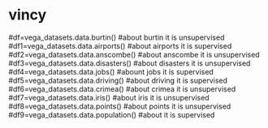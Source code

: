 # vincy
#df=vega_datasets.data.burtin() #about burtin it is unsupervised
#df1=vega_datasets.data.airports() #about airports it is supervised
#df2=vega_datasets.data.anscombe() #about anscombe it is unsupervised
#df3=vega_datasets.data.disasters() #about disasters it is unsupervised
#df4=vega_datasets.data.jobs() #abount jobs it is supervised
#df5=vega_datasets.data.driving() #about driving it is supervised
#df6=vega_datasets.data.crimea() #about crimea it is unsupervised
#df7=vega_datasets.data.iris() #about iris it is unsupervised
#df8=vega_datasets.data.points() #about points it is unsupervised
#df9=vega_datasets.data.population() #about it is supervised
